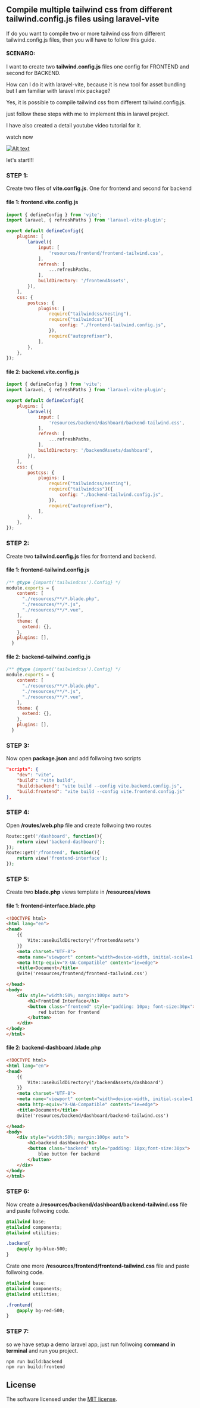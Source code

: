 
## Compile multiple tailwind css from different tailwind.config.js files using laravel-vite

If do you want to compile two or more tailwind css from different tailwind.config.js files, then you will have to follow this guide.

#### SCENARIO:
I want to create two **tailwind.config.js** files one config for FRONTEND and second for BACKEND.

How can I do it with laravel-vite, because it is new tool for asset bundling but I am familiar with laravel mix package?


Yes, it is possible to compile tailwind css from different tailwind.config.js.

just follow these steps with me to implement this in laravel project.

I have also created a detail youtube video tutorial for it.

watch now

[![Alt text](https://blogger.googleusercontent.com/img/b/R29vZ2xl/AVvXsEhYYUWRwdwV69ZpjGwtZE_HQxw7TYKMfg1zYxkKeFDagE41p9UNfNQDzR0x0l_UJ3hXAG7B8oIltDTptmoD71SZxaa-oWcFGNIskd1nQM-MM403lH78OIdLYvWLNa1ighQGKOiND-4KkcwiMyAZHlqefUfqWy_zRApiVUGQikAKxYH0reb_GdCZ5y7lSA/s645/Compile%20multiple%20TAILWIND.config.js%20with%20LARAVEL%20VITE.jpg)](https://youtu.be/4BcL9C515bQ)

let's start!!!


### STEP 1:
Create two files of **vite.config.js**. One for frontend and second for backend

#### file 1: frontend.vite.config.js
```javascript
import { defineConfig } from 'vite';
import laravel, { refreshPaths } from 'laravel-vite-plugin';

export default defineConfig({
    plugins: [
        laravel({
            input: [
                'resources/frontend/frontend-tailwind.css',
            ],
            refresh: [
                ...refreshPaths,
            ],
            buildDirectory: '/frontendAssets',
        }),
    ],
    css: {
        postcss: {
            plugins: [
                require("tailwindcss/nesting"),
                require("tailwindcss")({
                    config: "./frontend-tailwind.config.js",
                }),
                require("autoprefixer"),
            ],
        },
    },
});
```
#### file 2: backend.vite.config.js
```javascript
import { defineConfig } from 'vite';
import laravel, { refreshPaths } from 'laravel-vite-plugin';

export default defineConfig({
    plugins: [
        laravel({
            input: [
                'resources/backend/dashboard/backend-tailwind.css',
            ],
            refresh: [
                ...refreshPaths,
            ],
            buildDirectory: '/backendAssets/dashboard',
        }),
    ],
    css: {
        postcss: {
            plugins: [
                require("tailwindcss/nesting"),
                require("tailwindcss")({
                    config: "./backend-tailwind.config.js",
                }),
                require("autoprefixer"),
            ],
        },
    },
});
```
### STEP 2: 
Create two **tailwind.config.js** files for frontend and backend.

#### file 1: frontend-tailwind.config.js
```javascript
/** @type {import('tailwindcss').Config} */
module.exports = {
    content: [
      "./resources/**/*.blade.php",
      "./resources/**/*.js",
      "./resources/**/*.vue",
    ],
    theme: {
      extend: {},
    },
    plugins: [],
  }
  ```
#### file 2: backend-tailwind.config.js
```javascript
/** @type {import('tailwindcss').Config} */
module.exports = {
    content: [
      "./resources/**/*.blade.php",
      "./resources/**/*.js",
      "./resources/**/*.vue",
    ],
    theme: {
      extend: {},
    },
    plugins: [],
  }
  ```
### STEP 3:
Now open **package.json** and add follwoing two scripts
```json
"scripts": {
    "dev": "vite",
    "build": "vite build",
    "build:backend": "vite build --config vite.backend.config.js",
    "build:frontend": "vite build --config vite.frontend.config.js"
},
```
### STEP 4:
Open **/routes/web.php** file and create follwoing two routes
```php
Route::get('/dashboard', function(){
    return view('backend-dashboard');
});
Route::get('/frontend', function(){
    return view('frontend-interface');
});
```
### STEP 5:
Create two **blade.php** views template in **/resources/views**

#### file 1: frontend-interface.blade.php
```html
<!DOCTYPE html>
<html lang="en">
<head>
    {{
        Vite::useBuildDirectory('/frontendAssets')
    }}
    <meta charset="UTF-8">
    <meta name="viewport" content="width=device-width, initial-scale=1.0">
    <meta http-equiv="X-UA-Compatible" content="ie=edge">
    <title>Document</title>
    @vite('resources/frontend/frontend-tailwind.css')

</head>
<body>
    <div style="width:50%; margin:100px auto">
        <h1>FrontEnd Interface</h1>
        <button class="frontend" style="padding: 10px; font-size:30px">
            red button for frontend
        </button>
    </div>
</body>
</html>
```
#### file 2: backend-dashboard.blade.php
```html
<!DOCTYPE html>
<html lang="en">
<head>
    {{
        Vite::useBuildDirectory('/backendAssets/dashboard')
    }}
    <meta charset="UTF-8">
    <meta name="viewport" content="width=device-width, initial-scale=1.0">
    <meta http-equiv="X-UA-Compatible" content="ie=edge">
    <title>Document</title>
    @vite('resources/backend/dashboard/backend-tailwind.css')

</head>
<body>
    <div style="width:50%; margin:100px auto">
        <h1>backend dashboard</h1>
        <button class="backend" style="padding: 10px;font-size:30px">
            blue button for backend
        </button>
    </div>
</body>
</html>
```
### STEP 6:
Now create a **/resources/backend/dashboard/backend-tailwind.css** file and paste follwoing code.
```css
@tailwind base;
@tailwind components;
@tailwind utilities;

.backend{
    @apply bg-blue-500;
}
```
Crate one more **/resources/frontend/frontend-tailwind.css** file and paste follwoing code.
```css
@tailwind base;
@tailwind components;
@tailwind utilities;

.frontend{
    @apply bg-red-500;
}
```
### STEP 7:
so we have setup a demo laravel app, just run follwoing **command in terminal** and run you project.
```
npm run build:backend
npm run build:frontend
```

## License

The software licensed under the [MIT license](https://opensource.org/licenses/MIT).
